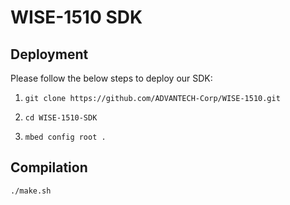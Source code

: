 # WISE-1510 SDK

## Deployment

Please follow the below steps to deploy our SDK:

1. `git clone https://github.com/ADVANTECH-Corp/WISE-1510.git`

1. `cd WISE-1510-SDK`

1. `mbed config root .`

## Compilation

`./make.sh`

